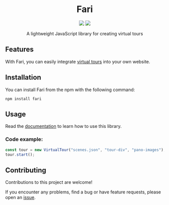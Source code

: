 <h1 align="center">
Fari
</h1>

<p align="center">
<a href="LICENSE"><img src="https://img.shields.io/badge/license-Apache%202-blue"/></a>
<a href="https://www.npmjs.com/package/fari"><img src="https://img.shields.io/npm/v/fari.svg"/></a>
</p>


<p align="center">A lightweight JavaScript library for creating virtual tours </p>

## Features
With Fari, you can easily integrate [virtual tours](https://en.wikipedia.org/wiki/Virtual_tour) into your own website.

## Installation
You can install Fari from the npm with the following command:
```
npm install fari
```

## Usage 

Read the [documentation](docs/docs.md) to learn how to use this library.

### Code example:

```js
const tour = new VirtualTour("scenes.json", "tour-div", "pano-images");
tour.start();
```

## Contributing
Contributions to this project are welcome!

If you encounter any problems, find a bug or have feature requests, please open an [issue](https://github.com/maxmmueller/fari/issues/new).
